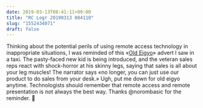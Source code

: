 ```yaml
---
date: 2019-03-13T08:41:11+09:00
title: "RC Logr 20190313 084110"
slug: "1552434071"
draft: false
---
```


Thinking about the potential perils of using remote access technology in inappropriate situations, I was reminded of this «[Old Eigyo](https://www.youtube.com/watch?v=7kBgt75H3w0)» advert I saw in a taxi. The pasty-faced new kid is being introduced, and the veteran sales reps react with shock-horror at his skinny legs, saying that sales is all about your leg muscles! The narrator says «no longer, you can just use our product to do sales from your desk.» Ugh, put me down for old eigyo anytime. Technologists should remember that remote access and remote presentation is not always the best way. Thanks @norombasic for the reminder. 🤨

